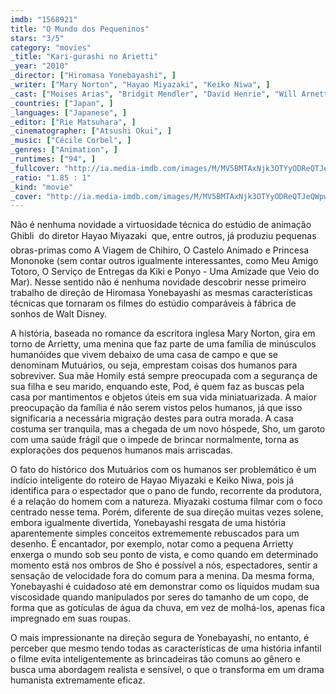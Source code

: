 ```yaml
---
imdb: "1568921"
title: "O Mundo dos Pequeninos"
stars: "3/5"
category: "movies"
_title: "Kari-gurashi no Arietti"
_year: "2010"
_director: ["Hiromasa Yonebayashi", ]
_writer: ["Mary Norton", "Hayao Miyazaki", "Keiko Niwa", ]
_cast: ["Moises Arias", "Bridgit Mendler", "David Henrie", "Will Arnett", "Carol Burnett", "Amy Poehler", "Shin'ichi Hatori", "Saoirse Ronan", "Tom Holland", ]
_countries: ["Japan", ]
_languages: ["Japanese", ]
_editor: ["Rie Matsuhara", ]
_cinematographer: ["Atsushi Okui", ]
_music: ["Cécile Corbel", ]
_genres: ["Animation", ]
_runtimes: ["94", ]
_fullcover: "http://ia.media-imdb.com/images/M/MV5BMTAxNjk3OTYyODReQTJeQWpwZ15BbWU3MDgyODY2OTY@.jpg"
_ratio: "1.85 : 1"
_kind: "movie"
_cover: "http://ia.media-imdb.com/images/M/MV5BMTAxNjk3OTYyODReQTJeQWpwZ15BbWU3MDgyODY2OTY@._V1._SX94_SY140_.jpg"
---
```

Não é nenhuma novidade a virtuosidade técnica do estúdio de animação Ghibli  do diretor Hayao Miyazaki  que, entre outros, já produziu pequenas obras-primas como A Viagem de Chihiro, O Castelo Animado e Princesa Mononoke (sem contar outros igualmente interessantes, como Meu Amigo Totoro, O Serviço de Entregas da Kiki e Ponyo - Uma Amizade que Veio do Mar). Nesse sentido não é nenhuma novidade descobrir nesse primeiro trabalho de direção de Hiromasa Yonebayashi as mesmas características técnicas que tornaram os filmes do estúdio comparáveis à fábrica de sonhos de Walt Disney.

A história, baseada no romance da escritora inglesa Mary Norton, gira em torno de Arrietty, uma menina que faz parte de uma família de minúsculos humanóides que vivem debaixo de uma casa de campo e que se denominam Mutuários, ou seja, emprestam coisas dos humanos para sobreviver. Sua mãe Homily está sempre preocupada com a segurança de sua filha e seu marido, enquando este, Pod, é quem faz as buscas pela casa por mantimentos e objetos úteis em sua vida miniatuarizada. A maior preocupação da família é não serem vistos pelos humanos, já que isso significaria a necessária migração destes para outra morada. A casa costuma ser tranquila, mas a chegada de um novo hóspede, Sho, um garoto com uma saúde frágil que o impede de brincar normalmente, torna as explorações dos pequenos humanos mais arriscadas.

O fato do histórico dos Mutuários com os humanos ser problemático é um indício inteligente do roteiro de Hayao Miyazaki	e Keiko Niwa, pois já identifica para o espectador que o pano de fundo, recorrente da produtora, é a relação do homem com a natureza. Miyazaki costuma filmar com o foco centrado nesse tema. Porém, diferente de sua direção muitas vezes solene, embora igualmente divertida, Yonebayashi resgata de uma história aparentemente simples conceitos extrememente rebuscados para um desenho. É encantador, por exemplo, notar como a pequena Arrietty enxerga o mundo sob seu ponto de vista, e como quando em determinado momento está nos ombros de Sho é possível a nós, espectadores, sentir a sensação de velocidade fora do comum para a menina. Da mesma forma, Yonebayashi é cuidadoso até em demonstrar como os líquidos mudam sua viscosidade quando manipulados por seres do tamanho de um copo, de forma que as gotículas de água da chuva, em vez de molhá-los, apenas fica impregnado em suas roupas.

O mais impressionante na direção segura de Yonebayashi, no entanto, é perceber que mesmo tendo todas as características de uma história infantil o filme evita inteligentemente as brincadeiras tão comuns ao gênero e busca uma abordagem realista e sensível, o que o transforma em um drama humanista extremamente eficaz.

